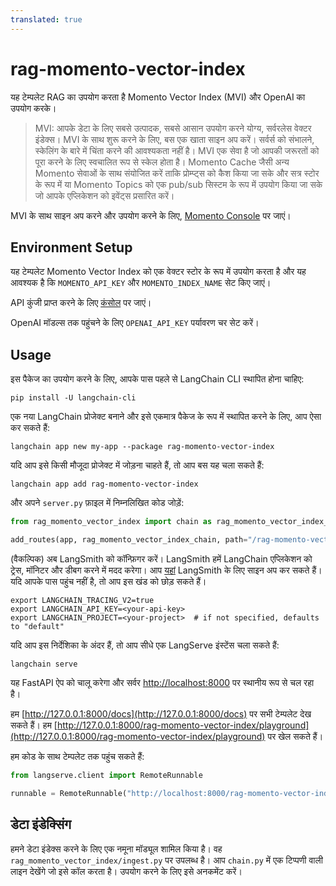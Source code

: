```yaml
---
translated: true
---
```


# rag-momento-vector-index

यह टेम्पलेट RAG का उपयोग करता है Momento Vector Index (MVI) और OpenAI का उपयोग करके।

> MVI: आपके डेटा के लिए सबसे उत्पादक, सबसे आसान उपयोग करने योग्य, सर्वरलेस वेक्टर इंडेक्स। MVI के साथ शुरू करने के लिए, बस एक खाता साइन अप करें। सर्वर्स को संभालने, स्केलिंग के बारे में चिंता करने की आवश्यकता नहीं है। MVI एक सेवा है जो आपकी जरूरतों को पूरा करने के लिए स्वचालित रूप से स्केल होता है। Momento Cache जैसी अन्य Momento सेवाओं के साथ संयोजित करें ताकि प्रोम्प्ट्स को कैश किया जा सके और सत्र स्टोर के रूप में या Momento Topics को एक pub/sub सिस्टम के रूप में उपयोग किया जा सके जो आपके एप्लिकेशन को इवेंट्स प्रसारित करें।

MVI के साथ साइन अप करने और उपयोग करने के लिए, [Momento Console](https://console.gomomento.com/) पर जाएं।

## Environment Setup

यह टेम्पलेट Momento Vector Index को एक वेक्टर स्टोर के रूप में उपयोग करता है और यह आवश्यक है कि `MOMENTO_API_KEY` और `MOMENTO_INDEX_NAME` सेट किए जाएं।

API कुंजी प्राप्त करने के लिए [कंसोल](https://console.gomomento.com/) पर जाएं।

OpenAI मॉडल्स तक पहुंचने के लिए `OPENAI_API_KEY` पर्यावरण चर सेट करें।

## Usage

इस पैकेज का उपयोग करने के लिए, आपके पास पहले से LangChain CLI स्थापित होना चाहिए:

```shell
pip install -U langchain-cli
```

एक नया LangChain प्रोजेक्ट बनाने और इसे एकमात्र पैकेज के रूप में स्थापित करने के लिए, आप ऐसा कर सकते हैं:

```shell
langchain app new my-app --package rag-momento-vector-index
```

यदि आप इसे किसी मौजूदा प्रोजेक्ट में जोड़ना चाहते हैं, तो आप बस यह चला सकते हैं:

```shell
langchain app add rag-momento-vector-index
```

और अपने `server.py` फ़ाइल में निम्नलिखित कोड जोड़ें:

```python
from rag_momento_vector_index import chain as rag_momento_vector_index_chain

add_routes(app, rag_momento_vector_index_chain, path="/rag-momento-vector-index")
```

(वैकल्पिक) अब LangSmith को कॉन्फ़िगर करें।
LangSmith हमें LangChain एप्लिकेशन को ट्रेस, मॉनिटर और डीबग करने में मदद करेगा।
आप [यहां](https://smith.langchain.com/) LangSmith के लिए साइन अप कर सकते हैं।
यदि आपके पास पहुंच नहीं है, तो आप इस खंड को छोड़ सकते हैं।

```shell
export LANGCHAIN_TRACING_V2=true
export LANGCHAIN_API_KEY=<your-api-key>
export LANGCHAIN_PROJECT=<your-project>  # if not specified, defaults to "default"
```

यदि आप इस निर्देशिका के अंदर हैं, तो आप सीधे एक LangServe इंस्टेंस चला सकते हैं:

```shell
langchain serve
```

यह FastAPI ऐप को चालू करेगा और सर्वर [http://localhost:8000](http://localhost:8000) पर स्थानीय रूप से चल रहा है।

हम [http://127.0.0.1:8000/docs](http://127.0.0.1:8000/docs) पर सभी टेम्पलेट देख सकते हैं।
हम [http://127.0.0.1:8000/rag-momento-vector-index/playground](http://127.0.0.1:8000/rag-momento-vector-index/playground) पर खेल सकते हैं।

हम कोड के साथ टेम्पलेट तक पहुंच सकते हैं:

```python
from langserve.client import RemoteRunnable

runnable = RemoteRunnable("http://localhost:8000/rag-momento-vector-index")
```

## डेटा इंडेक्सिंग

हमने डेटा इंडेक्स करने के लिए एक नमूना मॉड्यूल शामिल किया है। वह `rag_momento_vector_index/ingest.py` पर उपलब्ध है। आप `chain.py` में एक टिप्पणी वाली लाइन देखेंगे जो इसे कॉल करता है। उपयोग करने के लिए इसे अनकमेंट करें।
